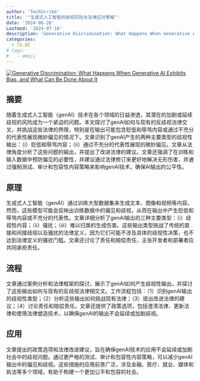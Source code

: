 ```yaml
---
author: 'TechScribe'
title: '"生成式人工智能的歧视风险与法律应对策略"'
date: '2024-06-26'
Lastmod: '2024-07-16'
description: 'Generative Discrimination: What Happens When Generative AI Exhibits Bias, and What Can Be Done About It'
categories:
  - CS.AI
# tags:
#   - emoji
---
```


[![Generative Discrimination: What Happens When Generative AI Exhibits Bias, and What Can Be Done About It](https://arxiv-research-1301205113.cos.ap-guangzhou.myqcloud.com/images/2407.10329v1.pdf_0.jpg)](https://arxiv.org/abs/2407.10329v1)

## 摘要

随着生成式人工智能（genAI）技术在各个领域的日益渗透，其潜在的加剧或延续歧视的风险成为一个紧迫的问题。本文探讨了genAI如何与现有的反歧视法律交叉，并挑战这些法律的界限，特别是在输出可能包含贬低和辱骂内容或通过不充分的代表性展现微妙偏见的情况下。文章识别了genAI产生的两种主要类型的歧视性输出：（i）贬低和辱骂内容；（ii）通过不充分的代表性展现的微妙偏见。文章从法律角度分析了这些问题的输出，并提出了改进法律的建议。文章还强调了在训练和输入数据中预防偏见的必要性，并建议通过法律修订来更好地解决无形伤害，并通过强制测试、审计和包容性内容策略来影响genAI技术，确保AI输出的公平性。<!--more-->

## 原理

生成式人工智能（genAI）通过训练大型数据集来生成文本、图像和视频等内容。然而，这些模型可能会反映出训练数据中的偏见和歧视，从而在输出中产生贬低和辱骂内容或不充分的代表性。文章详细分析了genAI输出的三种主要类型：（i）歧视性内容；（ii）骚扰；（iii）难以归类的生成伤害。这些输出类型挑战了传统的直接和间接歧视以及骚扰的法律定义，因为它们可能不涉及具体的歧视性决策，也不达到法律定义的骚扰门槛。文章还讨论了责任和赔偿责任，主张开发者和部署者应共同承担责任。

## 流程

文章通过案例分析和法律框架的探讨，展示了genAI如何产生歧视性输出，并探讨了这些输出如何与现有的反歧视法律相交叉。工作流程包括：（1）识别genAI输出的歧视性类型；（2）分析这些输出如何挑战现有法律；（3）提出改进法律的建议；（4）讨论责任和赔偿责任。文章还提供了政策选项，包括澄清法律、更新法律和使用法律塑造技术，以确保genAI的输出不会延续或加剧歧视。

## 应用

文章提出的政策选项和法律改进建议，旨在确保genAI技术的应用不会延续或加剧社会中的歧视问题。通过更严格的测试、审计和包容性内容策略，可以减少genAI输出中的偏见和歧视。这些措施的应用前景广泛，涉及金融、医疗、就业、媒体和执法等多个领域，有助于构建一个更加公平和包容的社会。